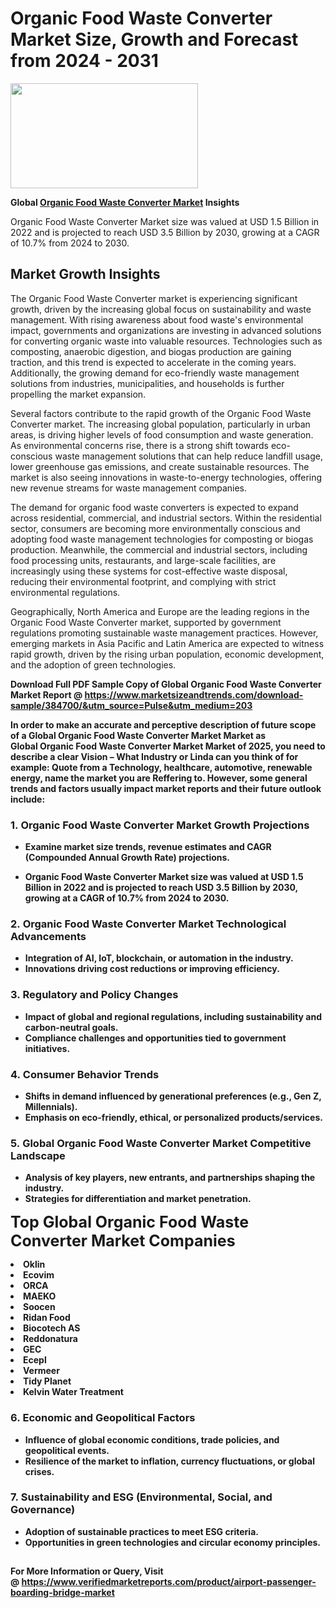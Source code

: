 <H1>Organic Food Waste Converter Market Size, Growth and Forecast from 2024 - 2031</H1><img class="aligncenter size-medium wp-image-584254" src="https://thirdeyenews.in/wp-content/uploads/2024/09/Global-Market-Research-300x168.jpeg" alt="" width="300" height="168" /><p><strong>Global&nbsp;<a href="https://www.marketsizeandtrends.com/download-sample/384700/&amp;utm_source=Pulse&amp;utm_medium=203">Organic Food Waste Converter Market</a> Insights</strong></p><p>Organic Food Waste Converter Market size was valued at USD 1.5 Billion in 2022 and is projected to reach USD 3.5 Billion by 2030, growing at a CAGR of 10.7% from 2024 to 2030.</p><p><h2>Market Growth Insights</h2> <p>The Organic Food Waste Converter market is experiencing significant growth, driven by the increasing global focus on sustainability and waste management. With rising awareness about food waste's environmental impact, governments and organizations are investing in advanced solutions for converting organic waste into valuable resources. Technologies such as composting, anaerobic digestion, and biogas production are gaining traction, and this trend is expected to accelerate in the coming years. Additionally, the growing demand for eco-friendly waste management solutions from industries, municipalities, and households is further propelling the market expansion.</p> <p><strong></strong></p> <p>Several factors contribute to the rapid growth of the Organic Food Waste Converter market. The increasing global population, particularly in urban areas, is driving higher levels of food consumption and waste generation. As environmental concerns rise, there is a strong shift towards eco-conscious waste management solutions that can help reduce landfill usage, lower greenhouse gas emissions, and create sustainable resources. The market is also seeing innovations in waste-to-energy technologies, offering new revenue streams for waste management companies.</p> <p>The demand for organic food waste converters is expected to expand across residential, commercial, and industrial sectors. Within the residential sector, consumers are becoming more environmentally conscious and adopting food waste management technologies for composting or biogas production. Meanwhile, the commercial and industrial sectors, including food processing units, restaurants, and large-scale facilities, are increasingly using these systems for cost-effective waste disposal, reducing their environmental footprint, and complying with strict environmental regulations.</p> <p>Geographically, North America and Europe are the leading regions in the Organic Food Waste Converter market, supported by government regulations promoting sustainable waste management practices. However, emerging markets in Asia Pacific and Latin America are expected to witness rapid growth, driven by the rising urban population, economic development, and the adoption of green technologies.</p> <p><strong></p><p><span class=""><strong>Download Full PDF Sample Copy of Global Organic Food Waste Converter Market Report</strong> @ <a href="https://www.marketsizeandtrends.com/download-sample/384700/&amp;utm_source=Pulse&amp;utm_medium=203" target="_blank">https://www.marketsizeandtrends.com/download-sample/384700/&amp;utm_source=Pulse&amp;utm_medium=203</a></span></p><p>In order to make an accurate and perceptive description of future scope of a Global&nbsp;Organic Food Waste Converter Market Market as Global&nbsp;Organic Food Waste Converter Market Market of 2025, you need to describe a clear Vision &ndash; What Industry or Linda can you think of for example: Quote from a Technology, healthcare, automotive, renewable energy, name the market you are Reffering to. However, some general trends and factors usually impact market reports and their future outlook include:</p><h3>1.&nbsp;<strong>Organic Food Waste Converter Market Growth Projections</strong></h3><ul><li>Examine market size trends, revenue estimates and CAGR (Compounded Annual Growth Rate) projections.</li><li><p>Organic Food Waste Converter Market size was valued at USD 1.5 Billion in 2022 and is projected to reach USD 3.5 Billion by 2030, growing at a CAGR of 10.7% from 2024 to 2030.</p></li></ul><h3>2.&nbsp;<strong>Organic Food Waste Converter Market Technological Advancements</strong></h3><ul><li>Integration of AI, IoT, blockchain, or automation in the industry.</li><li>Innovations driving cost reductions or improving efficiency.</li></ul><h3>3.&nbsp;<strong>Regulatory and Policy Changes</strong></h3><ul><li>Impact of global and regional regulations, including sustainability and carbon-neutral goals.</li><li>Compliance challenges and opportunities tied to government initiatives.</li></ul><h3>4.&nbsp;<strong>Consumer Behavior Trends</strong></h3><ul><li>Shifts in demand influenced by generational preferences (e.g., Gen Z, Millennials).</li><li>Emphasis on eco-friendly, ethical, or personalized products/services.</li></ul><h3>5.&nbsp;<strong>Global Organic Food Waste Converter Market Competitive Landscape</strong></h3><ul><li>Analysis of key players, new entrants, and partnerships shaping the industry.</li><li>Strategies for differentiation and market penetration.</li></ul><p data-pm-slice="1 1 []"><span style="color: inherit; font-family: inherit; font-size: 25px;">Top Global Organic Food Waste Converter Market Companies</span></p><div class="" data-test-id=""><p><li>Oklin</li><li> Ecovim</li><li> ORCA</li><li> MAEKO</li><li> Soocen</li><li> Ridan Food</li><li> Biocotech AS</li><li> Reddonatura</li><li> GEC</li><li> Ecepl</li><li> Vermeer</li><li> Tidy Planet</li><li> Kelvin Water Treatment</li></p></div><h3>6.&nbsp;<strong>Economic and Geopolitical Factors</strong></h3><ul><li>Influence of global economic conditions, trade policies, and geopolitical events.</li><li>Resilience of the market to inflation, currency fluctuations, or global crises.</li></ul><h3>7.&nbsp;<strong>Sustainability and ESG (Environmental, Social, and Governance)</strong></h3><ul><li>Adoption of sustainable practices to meet ESG criteria.</li><li>Opportunities in green technologies and circular economy principles.</li></ul><h2><strong style="font-size: 14px;">For More Information or Query, Visit @&nbsp;</strong><a style="background-color: #ffffff; font-size: 14px;" href="https://www.marketsizeandtrends.com/report/organic-food-waste-converter-market/" target="_blank">https://www.verifiedmarketreports.com/product/airport-passenger-boarding-bridge-market</a></h2>
